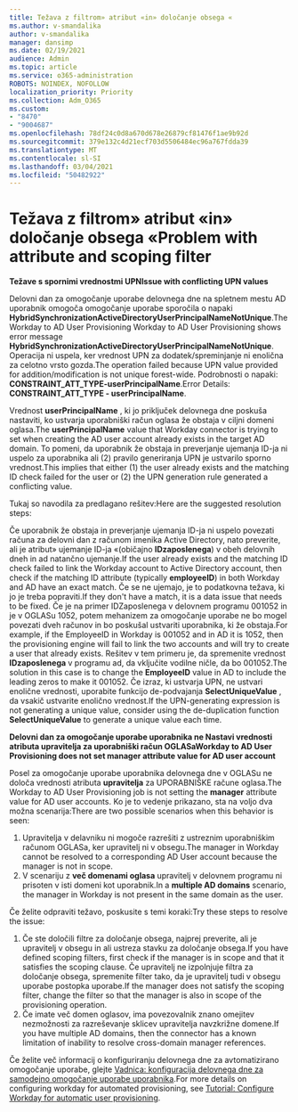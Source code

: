 ```yaml
---
title: Težava z filtrom» atribut «in» določanje obsega «
ms.author: v-smandalika
author: v-smandalika
manager: dansimp
ms.date: 02/19/2021
audience: Admin
ms.topic: article
ms.service: o365-administration
ROBOTS: NOINDEX, NOFOLLOW
localization_priority: Priority
ms.collection: Adm_O365
ms.custom:
- "8470"
- "9004687"
ms.openlocfilehash: 78df24c0d8a670d678e26879cf81476f1ae9b92d
ms.sourcegitcommit: 379e132c4d21ecf703d5506484ec96a767fdda39
ms.translationtype: MT
ms.contentlocale: sl-SI
ms.lasthandoff: 03/04/2021
ms.locfileid: "50482922"
---
```

# <a name="problem-with-attribute-and-scoping-filter"></a><span data-ttu-id="8e82d-102">Težava z filtrom» atribut «in» določanje obsega «</span><span class="sxs-lookup"><span data-stu-id="8e82d-102">Problem with attribute and scoping filter</span></span>

<span data-ttu-id="8e82d-103">**Težave s spornimi vrednostmi UPN**</span><span class="sxs-lookup"><span data-stu-id="8e82d-103">**Issue with conflicting UPN values**</span></span>

<span data-ttu-id="8e82d-104">Delovni dan za omogočanje uporabe delovnega dne na spletnem mestu AD uporabnik omogoča omogočanje uporabe sporočila o napaki **HybridSynchronizationActiveDirectoryUserPrincipalNameNotUnique**.</span><span class="sxs-lookup"><span data-stu-id="8e82d-104">The Workday to AD User Provisioning Workday to AD User Provisioning shows error message **HybridSynchronizationActiveDirectoryUserPrincipalNameNotUnique**.</span></span> <span data-ttu-id="8e82d-105">Operacija ni uspela, ker vrednost UPN za dodatek/spreminjanje ni enolična za celotno vrsto gozda.</span><span class="sxs-lookup"><span data-stu-id="8e82d-105">The operation failed because UPN value provided for addition/modification is not unique forest-wide.</span></span> <span data-ttu-id="8e82d-106">Podrobnosti o napaki: **CONSTRAINT_ATT_TYPE-userPrincipalName**.</span><span class="sxs-lookup"><span data-stu-id="8e82d-106">Error Details: **CONSTRAINT_ATT_TYPE - userPrincipalName**.</span></span>

<span data-ttu-id="8e82d-107">Vrednost **userPrincipalName** , ki jo priključek delovnega dne poskuša nastaviti, ko ustvarja uporabniški račun oglasa že obstaja v ciljni domeni oglasa.</span><span class="sxs-lookup"><span data-stu-id="8e82d-107">The **userPrincipalName** value that Workday connector is trying to set when creating the AD user account already exists in the target AD domain.</span></span> <span data-ttu-id="8e82d-108">To pomeni, da uporabnik že obstaja in preverjanje ujemanja ID-ja ni uspelo za uporabnika ali (2) pravilo generiranja UPN je ustvarilo sporno vrednost.</span><span class="sxs-lookup"><span data-stu-id="8e82d-108">This implies that either (1) the user already exists and the matching ID check failed for the user or (2) the UPN generation rule generated a conflicting value.</span></span>

<span data-ttu-id="8e82d-109">Tukaj so navodila za predlagano rešitev:</span><span class="sxs-lookup"><span data-stu-id="8e82d-109">Here are the suggested resolution steps:</span></span>

<span data-ttu-id="8e82d-110">Če uporabnik že obstaja in preverjanje ujemanja ID-ja ni uspelo povezati računa za delovni dan z računom imenika Active Directory, nato preverite, ali je atribut» ujemanje ID-ja «(običajno **IDzaposlenega**) v obeh delovnih dneh in ad natančno ujemanje.</span><span class="sxs-lookup"><span data-stu-id="8e82d-110">If the user already exists and the matching ID check failed to link the Workday account to Active Directory account, then check if the matching ID attribute (typically **employeeID**) in both Workday and AD have an exact match.</span></span> <span data-ttu-id="8e82d-111">Če se ne ujemajo, je to podatkovna težava, ki jo je treba popraviti.</span><span class="sxs-lookup"><span data-stu-id="8e82d-111">If they don't have a match, it is a data issue that needs to be fixed.</span></span> <span data-ttu-id="8e82d-112">Če je na primer IDZaposlenega v delovnem programu 001052 in je v OGLASu 1052, potem mehanizem za omogočanje uporabe ne bo mogel povezati dveh računov in bo poskušal ustvariti uporabnika, ki že obstaja.</span><span class="sxs-lookup"><span data-stu-id="8e82d-112">For example, if the EmployeeID in Workday is 001052 and in AD it is 1052, then the provisioning engine will fail to link the two accounts and will try to create a user that already exists.</span></span> <span data-ttu-id="8e82d-113">Rešitev v tem primeru je, da spremenite vrednost **IDzaposlenega** v programu ad, da vključite vodilne ničle, da bo 001052.</span><span class="sxs-lookup"><span data-stu-id="8e82d-113">The solution in this case is to change the **EmployeeID** value in AD to include the leading zeros to make it 001052.</span></span>
<span data-ttu-id="8e82d-114">Če izraz, ki ustvarja UPN, ne ustvari enolične vrednosti, uporabite funkcijo de-podvajanja **SelectUniqueValue** , da vsakič ustvarite enolično vrednost.</span><span class="sxs-lookup"><span data-stu-id="8e82d-114">If the UPN-generating expression is not generating a unique value, consider using the de-duplication function **SelectUniqueValue** to generate a unique value each time.</span></span>

<span data-ttu-id="8e82d-115">**Delovni dan za omogočanje uporabe uporabnika ne Nastavi vrednosti atributa upravitelja za uporabniški račun OGLASa**</span><span class="sxs-lookup"><span data-stu-id="8e82d-115">**Workday to AD User Provisioning does not set manager attribute value for AD user account**</span></span>

<span data-ttu-id="8e82d-116">Posel za omogočanje uporabe uporabnika delovnega dne v OGLASu ne določa vrednosti atributa **upravitelja** za UPORABNIŠKE račune oglasa.</span><span class="sxs-lookup"><span data-stu-id="8e82d-116">The Workday to AD User Provisioning job is not setting the **manager** attribute value for AD user accounts.</span></span> <span data-ttu-id="8e82d-117">Ko je to vedenje prikazano, sta na voljo dva možna scenarija:</span><span class="sxs-lookup"><span data-stu-id="8e82d-117">There are two possible scenarios when this behavior is seen:</span></span>

1. <span data-ttu-id="8e82d-118">Upravitelja v delavniku ni mogoče razrešiti z ustreznim uporabniškim računom OGLASa, ker upravitelj ni v obsegu.</span><span class="sxs-lookup"><span data-stu-id="8e82d-118">The manager in Workday cannot be resolved to a corresponding AD User account because the manager is not in scope.</span></span>
2. <span data-ttu-id="8e82d-119">V scenariju z **več domenami oglasa** upravitelj v delovnem programu ni prisoten v isti domeni kot uporabnik.</span><span class="sxs-lookup"><span data-stu-id="8e82d-119">In a **multiple AD domains** scenario, the manager in Workday is not present in the same domain as the user.</span></span>

<span data-ttu-id="8e82d-120">Če želite odpraviti težavo, poskusite s temi koraki:</span><span class="sxs-lookup"><span data-stu-id="8e82d-120">Try these steps to resolve the issue:</span></span>

1. <span data-ttu-id="8e82d-121">Če ste določili filtre za določanje obsega, najprej preverite, ali je upravitelj v obsegu in ali ustreza stavku za določanje obsega.</span><span class="sxs-lookup"><span data-stu-id="8e82d-121">If you have defined scoping filters, first check if the manager is in scope and that it satisfies the scoping clause.</span></span> <span data-ttu-id="8e82d-122">Če upravitelj ne izpolnjuje filtra za določanje obsega, spremenite filter tako, da je upravitelj tudi v obsegu uporabe postopka uporabe.</span><span class="sxs-lookup"><span data-stu-id="8e82d-122">If the manager does not satisfy the scoping filter, change the filter so that the manager is also in scope of the provisioning operation.</span></span>
2. <span data-ttu-id="8e82d-123">Če imate več domen oglasov, ima povezovalnik znano omejitev nezmožnosti za razreševanje sklicev upravitelja navzkrižne domene.</span><span class="sxs-lookup"><span data-stu-id="8e82d-123">If you have multiple AD domains, then the connector has a known limitation of inability to resolve cross-domain manager references.</span></span>

<span data-ttu-id="8e82d-124">Če želite več informacij o konfiguriranju delovnega dne za avtomatizirano omogočanje uporabe, glejte [Vadnica: konfiguracija delovnega dne za samodejno omogočanje uporabe uporabnika](https://docs.microsoft.com/azure/active-directory/saas-apps/workday-inbound-tutorial).</span><span class="sxs-lookup"><span data-stu-id="8e82d-124">For more details on configuring workday for automated provisioning, see [Tutorial: Configure Workday for automatic user provisioning](https://docs.microsoft.com/azure/active-directory/saas-apps/workday-inbound-tutorial).</span></span>













